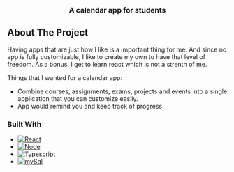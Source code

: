 <!-- PROJECT LOGO -->
<br />
<div align="center">
  <h3 align="center">A calendar app for students</h3>
</div>

<!-- ABOUT THE PROJECT -->
## About The Project

Having apps that are just how I like is a important thing for me. And since no app is fully customizable, I like to create my own to have that level of freedom.
As a bonus, I get to learn react which is not a strenth of me.

Things that I wanted for a calendar app:
* Combine courses, assignments, exams, projects and events into a single application that you can customize easily.
* App would remind you and keep track of progress

### Built With

* [![React][React.js]][React-url]
* [![Node][Node.js]][Node-url]
* [![Typescript][Typescript]][Typescript-url]
* [![mySql][MySQL]][MySQL-url]


<!-- MARKDOWN LINKS & IMAGES -->
[React.js]: https://img.shields.io/badge/React-20232A?style=for-the-badge&logo=react&logoColor=61DAFB
[React-url]: https://reactjs.org/
[Node.js]: https://img.shields.io/badge/Node.js-43853D?style=for-the-badge&logo=node.js&logoColor=white
[Node-url]: https://nodejs.org/
[Typescript]: https://img.shields.io/badge/TypeScript-007ACC?style=for-the-badge&logo=typescript&logoColor=white
[Typescript-url]: https://www.typescriptlang.org/
[MySQL]: https://img.shields.io/badge/MySQL-00000F?style=for-the-badge&logo=mysql&logoColor=white
[MySQL-url]: https://www.mysql.com/
